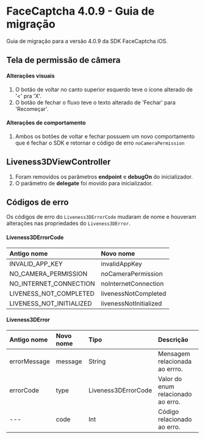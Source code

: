 # FaceCaptcha 4.0.9 - Guia de migração

Guia de migração para a versão 4.0.9 da SDK FaceCaptcha iOS.

## Tela de permissão de câmera

#### Alterações visuais
1. O botão de voltar no canto superior esquerdo teve o ícone alterado de '<' pra 'X'.
2. O botão de fechar o fluxo teve o texto alterado de 'Fechar' para 'Recomeçar'.

#### Alterações de comportamento
1. Ambos os botões de voltar e fechar possuem um novo comportamento que é fechar o SDK e retornar o código de erro `noCameraPermission`

## Liveness3DViewController
1. Foram removidos os parâmetros **endpoint** e **debugOn** do inicializador.
2. O parâmetro de **delegate** foi movido para inicializador.

## Códigos de erro
Os códigos de erro do `Liveness3DErrorCode` mudaram de nome e houveram alterações nas propriedades do `Liveness3DError`.

#### Liveness3DErrorCode

| **Antigo nome**          | **Novo nome**          |
| :----------------------- | :--------------------- |
| INVALID_APP_KEY          | invalidAppKey          |
| NO_CAMERA_PERMISSION     | noCameraPermission     |
| NO_INTERNET_CONNECTION   | noInternetConnection   |
| LIVENESS_NOT_COMPLETED   | livenessNotCompleted   |
| LIVENESS_NOT_INITIALIZED | livenessNotInitialized |

#### Liveness3DError

| **Antigo nome** | **Novo nome** | **Tipo**            | **Descrição**                      |
| :-------------- | :------------ | :------------------ | :--------------------------------- |
| errorMessage    | message       | String              | Mensagem relacionada ao errro.     |
| errorCode       | type          | Liveness3DErrorCode | Valor do enum relacionado ao erro. |
| ---             | code          | Int                 | Código relacionado ao erro.        |
